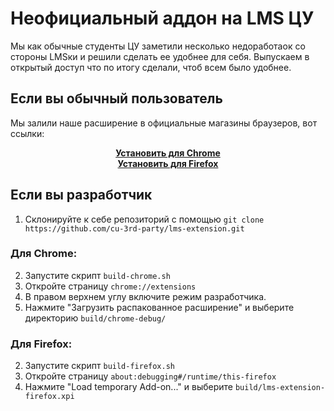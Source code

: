 ﻿# Неофициальный аддон на LMS ЦУ

Мы как обычные студенты ЦУ заметили несколько недоработаок со стороны LMSки и решили сделать ее удобнее для себя. Выпускаем в открытый доступ что по итогу сделали, чтоб всем было удобнее.



## Если вы обычный пользователь
Мы залили наше расширение в официальные магазины браузеров, вот ссылки:
<div align="center">

**[Установить для Chrome](https://chromewebstore.google.com/detail/cu-lms-enhancer/)**  
**[Установить для Firefox](https://addons.mozilla.org/en-US/firefox/addon/cu-lms-enhancer/)**

</div>

## Если вы разработчик

1. Склонируйте к себе репозиторий с помощью `git clone https://github.com/cu-3rd-party/lms-extension.git`

### Для Chrome:
2. Запустите скрипт `build-chrome.sh`
3. Откройте страницу `chrome://extensions`
4. В правом верхнем углу включите режим разработчика.
5. Нажмите "Загрузить распакованное расширение" и выберите директорию `build/chrome-debug/`

### Для Firefox:
2. Запустите скрипт `build-firefox.sh`
3. Откройте страницу `about:debugging#/runtime/this-firefox`
4. Нажмите "Load temporary Add-on..." и выберите `build/lms-extension-firefox.xpi`
